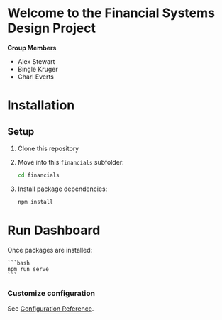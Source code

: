 # Welcome to the Financial Systems Design Project
**Group Members**

* Alex Stewart
* Bingle Kruger
* Charl Everts

# Installation

## Setup

1. Clone this repository

2. Move into this `financials` subfolder:

	```bash
	cd financials
	```

3. Install package dependencies:

	```bash
	npm install
	```

# Run Dashboard
Once packages are installed:

	```bash
	npm run serve
	```
	




### Customize configuration
See [Configuration Reference](https://cli.vuejs.org/config/).


